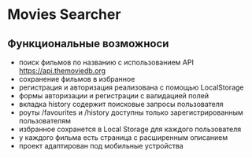 # Movies Searcher

## Функциональные возможноси

- поиск фильмов по названию с использованием API https://api.themoviedb.org
- сохранение фильмов в избранное
- регистрация и авторизация реализована с помощью LocalStorage
- формы авторизации и регистрации с валидацией полей
- вкладка history содержит поисковые запросы пользователя
- роуты /favourites и /history доступны только зарегистрированным пользователям
- избранное сохранется в Local Storage для каждого пользователя
- у каждого фильма есть страница с расширенным описанием
- проект адаптирован под мобильные устройства
